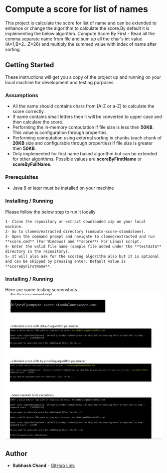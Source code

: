 # Compute a score for list of names
This project is calculate the score for list of name and can be extended to enhance or change the algorithm to calculate the score.By default it is implementing the below algorithm. 
Compute Score By First -  Read all the comma separate name from file and sum up all the char's int value (A=1,B=2...Z=26) and multiply the summed value with index of name after sorting.

## Getting Started
These instructions will get you a copy of the project up and running on your local machine for development and testing purposes.

### Assumptions
- All the name should contains chars from [A-Z or a-Z] to calculate the score correctly.
- If name contains small letters then it will be converted to upper case and then calculate the score.
- Performing the in-memory computation if file size is less then **50KB**. This value is configuration through properties.
- Performing computation using external sorting in chunks (each chunk of **20KB** size and configurable through properties) if file size is greater then **50KB**.
- Only implemented for first name based algorithm but can be extended for other algorithms. Possible values are **scoreByFirstName** or **scoreByFullName**. 

### Prerequisites
- Java 8 or later must be installed on your machine

### Installing / Running
Please follow the below step to run it locally
```
1- Clone the repository or extract downloaded zip on your local machine.
2- Go to cloned/extracted directory (compute-score-standalone).
3- Open the command prompt and navigate to cloned/extracted and run **score.cmd** (For Windows) and **score**( For Linux) script.
4- Enter the valid file name (sample file added under the **testdata** directory in the repository).
5- It will also ask for the scoring algorithm also but it is optional and can be skipped by pressing enter. Default value is **scoreByFirstName**.
```

### Installing / Running
Here are some testing screenshots
![Score Calculation](/Testing_Guidence.JPG?raw=true)

## Author
* **Subhash Chand** - [GitHub Link](https://github.com/subhash982)
